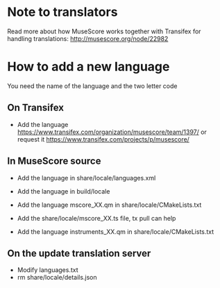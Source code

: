 Note to translators
===================

Read more about how MuseScore works together with Transifex for handling translations: http://musescore.org/node/22982


How to add a new language
=========================

You need the name of the language and the two letter code

On Transifex
------
* Add the language
https://www.transifex.com/organization/musescore/team/1397/
or request it https://www.transifex.com/projects/p/musescore/

In MuseScore source 
------
* Add the language in share/locale/languages.xml
* Add the language in build/locale

* Add the language mscore_XX.qm in share/locale/CMakeLists.txt
* Add the share/locale/mscore_XX.ts file, tx pull can help

* Add the language instruments_XX.qm in share/locale/CMakeLists.txt



On the update translation server
------
* Modify languages.txt
* rm share/locale/details.json

